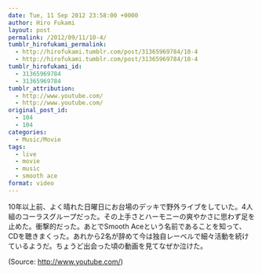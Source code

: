 ```yaml
---
date: Tue, 11 Sep 2012 23:58:00 +0000
author: Hiro Fukami
layout: post
permalink: /2012/09/11/10-4/
tumblr_hirofukami_permalink:
  - http://hirofukami.tumblr.com/post/31365969784/10-4
  - http://hirofukami.tumblr.com/post/31365969784/10-4
tumblr_hirofukami_id:
  - 31365969784
  - 31365969784
tumblr_attribution:
  - http://www.youtube.com/
  - http://www.youtube.com/
original_post_id:
  - 104
  - 104
categories:
  - Music/Movie
tags:
  - live
  - movie
  - music
  - smooth ace
format: video
---
```

<span class='embed-youtube' style='text-align:center; display: block;'></span> 
10年以上前、よく晴れた日曜日にお台場のデッキで野外ライブをしていた。4人組のコーラスグループだった。その上手さとハーモニーの爽やかさに思わず足を止めた。衝撃的だった。あとでSmooth Aceという名前であることを知って、CDを聴きまくった。あれから2名が辞めて今は独自レーベルで細々活動を続けているようだ。ちょうど出会った頃の動画を見てなぜか泣けた。

<div class="attribution">
  (<span>Source:</span> <a href="http://www.youtube.com/">http://www.youtube.com/</a>)
</div>